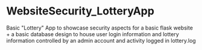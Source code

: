 # WebsiteSecurity_LotteryApp
Basic "Lottery" App to showcase security aspects for a basic flask website + a basic database design to house user login information and lottery information controlled by an admin account and activity logged in lottery.log
